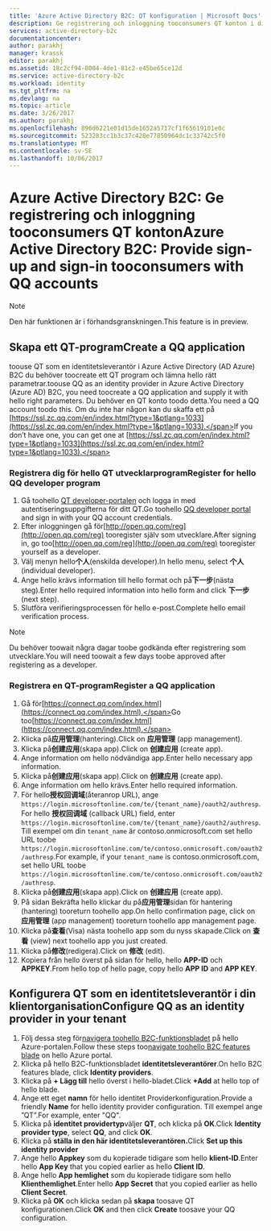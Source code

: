 ```yaml
---
title: 'Azure Active Directory B2C: QT konfiguration | Microsoft Docs'
description: Ge registrering och inloggning tooconsumers QT konton i dina program som skyddas av Azure Active Directory B2C.
services: active-directory-b2c
documentationcenter: 
author: parakhj
manager: krassk
editor: parakhj
ms.assetid: 18c2cf94-8004-4de1-81c2-e45be65ce12d
ms.service: active-directory-b2c
ms.workload: identity
ms.tgt_pltfrm: na
ms.devlang: na
ms.topic: article
ms.date: 3/26/2017
ms.author: parakhj
ms.openlocfilehash: 896d6221e01d15de1652a5717cf1f65619101e0c
ms.sourcegitcommit: 523283cc1b3c37c428e77850964dc1c33742c5f0
ms.translationtype: MT
ms.contentlocale: sv-SE
ms.lasthandoff: 10/06/2017
---
```

# <a name="azure-active-directory-b2c-provide-sign-up-and-sign-in-tooconsumers-with-qq-accounts"></a><span data-ttu-id="351ae-103">Azure Active Directory B2C: Ge registrering och inloggning tooconsumers QT konton</span><span class="sxs-lookup"><span data-stu-id="351ae-103">Azure Active Directory B2C: Provide sign-up and sign-in tooconsumers with QQ accounts</span></span>

> [!NOTE]
> <span data-ttu-id="351ae-104">Den här funktionen är i förhandsgranskningen.</span><span class="sxs-lookup"><span data-stu-id="351ae-104">This feature is in preview.</span></span>
> 

## <a name="create-a-qq-application"></a><span data-ttu-id="351ae-105">Skapa ett QT-program</span><span class="sxs-lookup"><span data-stu-id="351ae-105">Create a QQ application</span></span>

<span data-ttu-id="351ae-106">toouse QT som en identitetsleverantör i Azure Active Directory (AD Azure) B2C du behöver toocreate ett QT program och lämna hello rätt parametrar.</span><span class="sxs-lookup"><span data-stu-id="351ae-106">toouse QQ as an identity provider in Azure Active Directory (Azure AD) B2C, you need toocreate a QQ application and supply it with hello right parameters.</span></span> <span data-ttu-id="351ae-107">Du behöver en QT konto toodo detta.</span><span class="sxs-lookup"><span data-stu-id="351ae-107">You need a QQ account toodo this.</span></span> <span data-ttu-id="351ae-108">Om du inte har någon kan du skaffa ett på [https://ssl.zc.qq.com/en/index.html?type=1&ptlang=1033](https://ssl.zc.qq.com/en/index.html?type=1&ptlang=1033).</span><span class="sxs-lookup"><span data-stu-id="351ae-108">If you don’t have one, you can get one at [https://ssl.zc.qq.com/en/index.html?type=1&ptlang=1033](https://ssl.zc.qq.com/en/index.html?type=1&ptlang=1033).</span></span>

### <a name="register-for-hello-qq-developer-program"></a><span data-ttu-id="351ae-109">Registrera dig för hello QT utvecklarprogram</span><span class="sxs-lookup"><span data-stu-id="351ae-109">Register for hello QQ developer program</span></span>

1. <span data-ttu-id="351ae-110">Gå toohello [QT developer-portalen](http://open.qq.com) och logga in med autentiseringsuppgifterna för ditt QT.</span><span class="sxs-lookup"><span data-stu-id="351ae-110">Go toohello [QQ developer portal](http://open.qq.com) and sign in with your QQ account credentials.</span></span>
2. <span data-ttu-id="351ae-111">Efter inloggningen gå för[http://open.qq.com/reg](http://open.qq.com/reg) tooregister själv som utvecklare.</span><span class="sxs-lookup"><span data-stu-id="351ae-111">After signing in, go too[http://open.qq.com/reg](http://open.qq.com/reg) tooregister yourself as a developer.</span></span>
3. <span data-ttu-id="351ae-112">Välj menyn hello**个人**(enskilda developer).</span><span class="sxs-lookup"><span data-stu-id="351ae-112">In hello menu, select **个人** (individual developer).</span></span>
4. <span data-ttu-id="351ae-113">Ange hello krävs information till hello format och på**下一步**(nästa steg).</span><span class="sxs-lookup"><span data-stu-id="351ae-113">Enter hello required information into hello form and click **下一步** (next step).</span></span>
5. <span data-ttu-id="351ae-114">Slutföra verifieringsprocessen för hello e-post.</span><span class="sxs-lookup"><span data-stu-id="351ae-114">Complete hello email verification process.</span></span>

> [!NOTE]
> <span data-ttu-id="351ae-115">Du behöver toowait några dagar toobe godkända efter registrering som utvecklare.</span><span class="sxs-lookup"><span data-stu-id="351ae-115">You will need toowait a few days toobe approved after registering as a developer.</span></span> 

### <a name="register-a-qq-application"></a><span data-ttu-id="351ae-116">Registrera en QT-program</span><span class="sxs-lookup"><span data-stu-id="351ae-116">Register a QQ application</span></span>

1. <span data-ttu-id="351ae-117">Gå för[https://connect.qq.com/index.html](https://connect.qq.com/index.html).</span><span class="sxs-lookup"><span data-stu-id="351ae-117">Go too[https://connect.qq.com/index.html](https://connect.qq.com/index.html).</span></span>
2. <span data-ttu-id="351ae-118">Klicka på**应用管理**(hantering).</span><span class="sxs-lookup"><span data-stu-id="351ae-118">Click on **应用管理** (app management).</span></span>
3. <span data-ttu-id="351ae-119">Klicka på**创建应用**(skapa app).</span><span class="sxs-lookup"><span data-stu-id="351ae-119">Click on **创建应用** (create app).</span></span>
4. <span data-ttu-id="351ae-120">Ange information om hello nödvändiga app.</span><span class="sxs-lookup"><span data-stu-id="351ae-120">Enter hello necessary app information.</span></span>
5. <span data-ttu-id="351ae-121">Klicka på**创建应用**(skapa app).</span><span class="sxs-lookup"><span data-stu-id="351ae-121">Click on **创建应用** (create app).</span></span>
6. <span data-ttu-id="351ae-122">Ange information om hello krävs.</span><span class="sxs-lookup"><span data-stu-id="351ae-122">Enter hello required information.</span></span>
7. <span data-ttu-id="351ae-123">För hello**授权回调域**(återanrop URL), ange `https://login.microsoftonline.com/te/{tenant_name}/oauth2/authresp`.</span><span class="sxs-lookup"><span data-stu-id="351ae-123">For hello **授权回调域** (callback URL) field, enter `https://login.microsoftonline.com/te/{tenant_name}/oauth2/authresp`.</span></span> <span data-ttu-id="351ae-124">Till exempel om din `tenant_name` är contoso.onmicrosoft.com set hello URL toobe `https://login.microsoftonline.com/te/contoso.onmicrosoft.com/oauth2/authresp`.</span><span class="sxs-lookup"><span data-stu-id="351ae-124">For example, if your `tenant_name` is contoso.onmicrosoft.com, set hello URL toobe `https://login.microsoftonline.com/te/contoso.onmicrosoft.com/oauth2/authresp`.</span></span>
8. <span data-ttu-id="351ae-125">Klicka på**创建应用**(skapa app).</span><span class="sxs-lookup"><span data-stu-id="351ae-125">Click on **创建应用** (create app).</span></span>
9. <span data-ttu-id="351ae-126">På sidan Bekräfta hello klickar du på**应用管理**sidan för hantering (hantering) tooreturn toohello app.</span><span class="sxs-lookup"><span data-stu-id="351ae-126">On hello confirmation page, click on **应用管理** (app management) tooreturn toohello app management page.</span></span>
10. <span data-ttu-id="351ae-127">Klicka på**查看**(Visa) nästa toohello app som du nyss skapade.</span><span class="sxs-lookup"><span data-stu-id="351ae-127">Click on **查看** (view) next toohello app you just created.</span></span>
11. <span data-ttu-id="351ae-128">Klicka på**修改**(redigera).</span><span class="sxs-lookup"><span data-stu-id="351ae-128">Click on **修改** (edit).</span></span>
12. <span data-ttu-id="351ae-129">Kopiera från hello överst på sidan för hello, hello **APP-ID** och **APPKEY**.</span><span class="sxs-lookup"><span data-stu-id="351ae-129">From hello top of hello page, copy hello **APP ID** and **APP KEY**.</span></span>

## <a name="configure-qq-as-an-identity-provider-in-your-tenant"></a><span data-ttu-id="351ae-130">Konfigurera QT som en identitetsleverantör i din klientorganisation</span><span class="sxs-lookup"><span data-stu-id="351ae-130">Configure QQ as an identity provider in your tenant</span></span>
1. <span data-ttu-id="351ae-131">Följ dessa steg för[navigera toohello B2C-funktionsbladet](active-directory-b2c-app-registration.md#navigate-to-b2c-settings) på hello Azure-portalen.</span><span class="sxs-lookup"><span data-stu-id="351ae-131">Follow these steps too[navigate toohello B2C features blade](active-directory-b2c-app-registration.md#navigate-to-b2c-settings) on hello Azure portal.</span></span>
2. <span data-ttu-id="351ae-132">Klicka på hello B2C-funktionsbladet **identitetsleverantörer**.</span><span class="sxs-lookup"><span data-stu-id="351ae-132">On hello B2C features blade, click **Identity providers**.</span></span>
3. <span data-ttu-id="351ae-133">Klicka på **+ Lägg till** hello överst i hello-bladet.</span><span class="sxs-lookup"><span data-stu-id="351ae-133">Click **+Add** at hello top of hello blade.</span></span>
4. <span data-ttu-id="351ae-134">Ange ett eget **namn** för hello identitet Providerkonfiguration.</span><span class="sxs-lookup"><span data-stu-id="351ae-134">Provide a friendly **Name** for hello identity provider configuration.</span></span> <span data-ttu-id="351ae-135">Till exempel ange ”QT”.</span><span class="sxs-lookup"><span data-stu-id="351ae-135">For example, enter "QQ".</span></span>
5. <span data-ttu-id="351ae-136">Klicka på **identitet providertyp**väljer **QT**, och klicka på **OK**.</span><span class="sxs-lookup"><span data-stu-id="351ae-136">Click **Identity provider type**, select **QQ**, and click **OK**.</span></span>
6. <span data-ttu-id="351ae-137">Klicka på **ställa in den här identitetsleverantören.**</span><span class="sxs-lookup"><span data-stu-id="351ae-137">Click **Set up this identity provider**</span></span>
7. <span data-ttu-id="351ae-138">Ange hello **Appkey** som du kopierade tidigare som hello **klient-ID**.</span><span class="sxs-lookup"><span data-stu-id="351ae-138">Enter hello **App Key** that you copied earlier as hello **Client ID**.</span></span>
8. <span data-ttu-id="351ae-139">Ange hello **App hemlighet** som du kopierade tidigare som hello **Klienthemlighet**.</span><span class="sxs-lookup"><span data-stu-id="351ae-139">Enter hello **App Secret** that you copied earlier as hello **Client Secret**.</span></span>
9. <span data-ttu-id="351ae-140">Klicka på **OK** och klicka sedan på **skapa** toosave QT konfigurationen.</span><span class="sxs-lookup"><span data-stu-id="351ae-140">Click **OK** and then click **Create** toosave your QQ configuration.</span></span>

